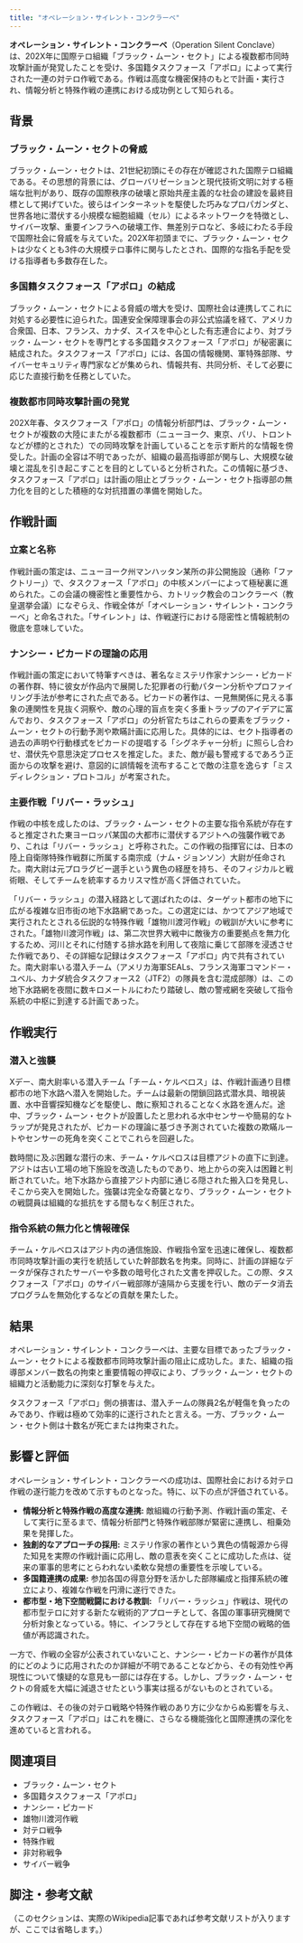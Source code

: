 ```yaml
---
title: "オペレーション・サイレント・コンクラーベ"
---
```


**オペレーション・サイレント・コンクラーベ**（Operation Silent Conclave）は、202X年に国際テロ組織「ブラック・ムーン・セクト」による複数都市同時攻撃計画が発覚したことを受け、多国籍タスクフォース「アポロ」によって実行された一連の対テロ作戦である。作戦は高度な機密保持のもとで計画・実行され、情報分析と特殊作戦の連携における成功例として知られる。

## 背景

### ブラック・ムーン・セクトの脅威

ブラック・ムーン・セクトは、21世紀初頭にその存在が確認された国際テロ組織である。その思想的背景には、グローバリゼーションと現代技術文明に対する極端な批判があり、既存の国際秩序の破壊と原始共産主義的な社会の建設を最終目標として掲げていた。彼らはインターネットを駆使した巧みなプロパガンダと、世界各地に潜伏する小規模な細胞組織（セル）によるネットワークを特徴とし、サイバー攻撃、重要インフラへの破壊工作、無差別テロなど、多岐にわたる手段で国際社会に脅威を与えていた。202X年初頭までに、ブラック・ムーン・セクトは少なくとも3件の大規模テロ事件に関与したとされ、国際的な指名手配を受ける指導者も多数存在した。

### 多国籍タスクフォース「アポロ」の結成

ブラック・ムーン・セクトによる脅威の増大を受け、国際社会は連携してこれに対処する必要性に迫られた。国連安全保障理事会の非公式協議を経て、アメリカ合衆国、日本、フランス、カナダ、スイスを中心とした有志連合により、対ブラック・ムーン・セクトを専門とする多国籍タスクフォース「アポロ」が秘密裏に結成された。タスクフォース「アポロ」には、各国の情報機関、軍特殊部隊、サイバーセキュリティ専門家などが集められ、情報共有、共同分析、そして必要に応じた直接行動を任務としていた。

### 複数都市同時攻撃計画の発覚

202X年春、タスクフォース「アポロ」の情報分析部門は、ブラック・ムーン・セクトが複数の大陸にまたがる複数都市（ニューヨーク、東京、パリ、トロントなどが標的とされた）での同時攻撃を計画していることを示す断片的な情報を傍受した。計画の全容は不明であったが、組織の最高指導部が関与し、大規模な破壊と混乱を引き起こすことを目的としていると分析された。この情報に基づき、タスクフォース「アポロ」は計画の阻止とブラック・ムーン・セクト指導部の無力化を目的とした積極的な対抗措置の準備を開始した。

## 作戦計画

### 立案と名称

作戦計画の策定は、ニューヨーク州マンハッタン某所の非公開施設（通称「ファクトリー」）で、タスクフォース「アポロ」の中核メンバーによって極秘裏に進められた。この会議の機密性と重要性から、カトリック教会のコンクラーベ（教皇選挙会議）になぞらえ、作戦全体が「オペレーション・サイレント・コンクラーベ」と命名された。「サイレント」は、作戦遂行における隠密性と情報統制の徹底を意味していた。

### ナンシー・ピカードの理論の応用

作戦計画の策定において特筆すべきは、著名なミステリ作家ナンシー・ピカードの著作群、特に彼女が作品内で展開した犯罪者の行動パターン分析やプロファイリング手法が参考にされた点である。ピカードの著作は、一見無関係に見える事象の連関性を見抜く洞察や、敵の心理的盲点を突く多重トラップのアイデアに富んでおり、タスクフォース「アポロ」の分析官たちはこれらの要素をブラック・ムーン・セクトの行動予測や欺瞞計画に応用した。具体的には、セクト指導者の過去の声明や行動様式をピカードの提唱する「シグネチャー分析」に照らし合わせ、潜伏先や意思決定プロセスを推定した。また、敵が最も警戒するであろう正面からの攻撃を避け、意図的に誤情報を流布することで敵の注意を逸らす「ミスディレクション・プロトコル」が考案された。

### 主要作戦「リバー・ラッシュ」

作戦の中核を成したのは、ブラック・ムーン・セクトの主要な指令系統が存在すると推定された東ヨーロッパ某国の大都市に潜伏するアジトへの強襲作戦であり、これは「リバー・ラッシュ」と呼称された。この作戦の指揮官には、日本の陸上自衛隊特殊作戦群に所属する南宗成（ナム・ジョンソン）大尉が任命された。南大尉は元プロラグビー選手という異色の経歴を持ち、そのフィジカルと戦術眼、そしてチームを統率するカリスマ性が高く評価されていた。

「リバー・ラッシュ」の潜入経路として選ばれたのは、ターゲット都市の地下に広がる複雑な旧市街の地下水路網であった。この選定には、かつてアジア地域で実行されたとされる伝説的な特殊作戦「雄物川渡河作戦」の戦訓が大いに参考にされた。「雄物川渡河作戦」は、第二次世界大戦中に敵後方の重要拠点を無力化するため、河川とそれに付随する排水路を利用して夜陰に乗じて部隊を浸透させた作戦であり、その詳細な記録はタスクフォース「アポロ」内で共有されていた。南大尉率いる潜入チーム（アメリカ海軍SEALs、フランス海軍コマンドー・ユベル、カナダ統合タスクフォース2（JTF2）の隊員を含む混成部隊）は、この地下水路網を夜間に数キロメートルにわたり踏破し、敵の警戒網を突破して指令系統の中枢に到達する計画であった。

## 作戦実行

### 潜入と強襲

Xデー、南大尉率いる潜入チーム「チーム・ケルベロス」は、作戦計画通り目標都市の地下水路へ潜入を開始した。チームは最新の閉鎖回路式潜水具、暗視装置、水中音響探知機などを駆使し、敵に察知されることなく水路を進んだ。途中、ブラック・ムーン・セクトが設置したと思われる水中センサーや簡易的なトラップが発見されたが、ピカードの理論に基づき予測されていた複数の欺瞞ルートやセンサーの死角を突くことでこれらを回避した。

数時間に及ぶ困難な潜行の末、チーム・ケルベロスは目標アジトの直下に到達。アジトは古い工場の地下施設を改造したものであり、地上からの突入は困難と判断されていた。地下水路から直接アジト内部に通じる隠された搬入口を発見し、そこから突入を開始した。強襲は完全な奇襲となり、ブラック・ムーン・セクトの戦闘員は組織的な抵抗をする間もなく制圧された。

### 指令系統の無力化と情報確保

チーム・ケルベロスはアジト内の通信施設、作戦指令室を迅速に確保し、複数都市同時攻撃計画の実行を統括していた幹部数名を拘束。同時に、計画の詳細なデータが保存されたサーバーや多数の暗号化された文書を押収した。この際、タスクフォース「アポロ」のサイバー戦部隊が遠隔から支援を行い、敵のデータ消去プログラムを無効化するなどの貢献を果たした。

## 結果

オペレーション・サイレント・コンクラーベは、主要な目標であったブラック・ムーン・セクトによる複数都市同時攻撃計画の阻止に成功した。また、組織の指導部メンバー数名の拘束と重要情報の押収により、ブラック・ムーン・セクトの組織力と活動能力に深刻な打撃を与えた。

タスクフォース「アポロ」側の損害は、潜入チームの隊員2名が軽傷を負ったのみであり、作戦は極めて効率的に遂行されたと言える。一方、ブラック・ムーン・セクト側は十数名が死亡または拘束された。

## 影響と評価

オペレーション・サイレント・コンクラーベの成功は、国際社会における対テロ作戦の遂行能力を改めて示すものとなった。特に、以下の点が評価されている。

*   **情報分析と特殊作戦の高度な連携:** 敵組織の行動予測、作戦計画の策定、そして実行に至るまで、情報分析部門と特殊作戦部隊が緊密に連携し、相乗効果を発揮した。
*   **独創的なアプローチの採用:** ミステリ作家の著作という異色の情報源から得た知見を実際の作戦計画に応用し、敵の意表を突くことに成功した点は、従来の軍事的思考にとらわれない柔軟な発想の重要性を示唆している。
*   **多国籍連携の成果:** 参加各国の得意分野を活かした部隊編成と指揮系統の確立により、複雑な作戦を円滑に遂行できた。
*   **都市型・地下空間戦闘における教訓:** 「リバー・ラッシュ」作戦は、現代の都市型テロに対する新たな戦術的アプローチとして、各国の軍事研究機関で分析対象となっている。特に、インフラとして存在する地下空間の戦略的価値が再認識された。

一方で、作戦の全容が公表されていないこと、ナンシー・ピカードの著作が具体的にどのように応用されたのか詳細が不明であることなどから、その有効性や再現性について懐疑的な意見も一部には存在する。しかし、ブラック・ムーン・セクトの脅威を大幅に減退させたという事実は揺るがないものとされている。

この作戦は、その後の対テロ戦略や特殊作戦のあり方に少なからぬ影響を与え、タスクフォース「アポロ」はこれを機に、さらなる機能強化と国際連携の深化を進めていると言われる。

## 関連項目

*   ブラック・ムーン・セクト
*   多国籍タスクフォース「アポロ」
*   ナンシー・ピカード
*   雄物川渡河作戦
*   対テロ戦争
*   特殊作戦
*   非対称戦争
*   サイバー戦争

## 脚注・参考文献

（このセクションは、実際のWikipedia記事であれば参考文献リストが入りますが、ここでは省略します。）